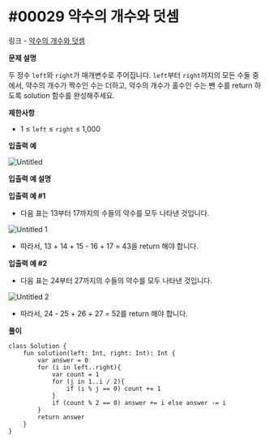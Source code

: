 # #00029 약수의 개수와 덧셈

링크 - [약수의 개수와 덧셈](https://school.programmers.co.kr/learn/courses/30/lessons/77884)

**문제 설명**

두 정수 `left`와 `right`가 매개변수로 주어집니다. `left`부터 `right`까지의 모든 수들 중에서, 약수의 개수가 짝수인 수는 더하고, 약수의 개수가 홀수인 수는 뺀 수를 return 하도록 solution 함수를 완성해주세요.

****제한사항****

- 1 ≤ `left` ≤ `right` ≤ 1,000

****입출력 예****

![Untitled](https://user-images.githubusercontent.com/105714784/218436446-c8148b58-1a2d-45c9-baed-75161b2e903d.png)

****입출력 예 설명****

**입출력 예 #1**

- 다음 표는 13부터 17까지의 수들의 약수를 모두 나타낸 것입니다.

![Untitled 1](https://user-images.githubusercontent.com/105714784/218436452-ae3e70e1-8b43-439d-9fc1-1e2f3fb3f026.png)

- 따라서, 13 + 14 + 15 - 16 + 17 = 43을 return 해야 합니다.

**입출력 예 #2**

- 다음 표는 24부터 27까지의 수들의 약수를 모두 나타낸 것입니다.

![Untitled 2](https://user-images.githubusercontent.com/105714784/218436462-b44a9093-7694-412b-a712-8caa86f0f1ac.png)

- 따라서, 24 - 25 + 26 + 27 = 52를 return 해야 합니다.

**풀이**

```
class Solution {
    fun solution(left: Int, right: Int): Int {
        var answer = 0
        for (i in left..right){
            var count = 1
            for (j in 1..i / 2){
                if (i % j == 0) count += 1
            }
            if (count % 2 == 0) answer += i else answer -= i
        }
        return answer
    }
}
```
